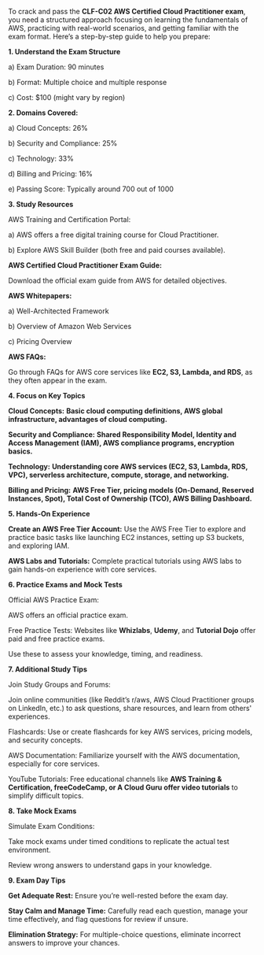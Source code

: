 To crack and pass the **CLF-C02 AWS Certified Cloud Practitioner exam**, you need a structured approach focusing on learning the fundamentals of AWS, practicing with real-world scenarios, and getting familiar with the exam format. Here’s a step-by-step guide to help you prepare:

**1. Understand the Exam Structure**


a) Exam Duration: 90 minutes


b) Format: Multiple choice and multiple response


c) Cost: $100 (might vary by region)


**2. Domains Covered:**


a) Cloud Concepts: 26%


b) Security and Compliance: 25%


c) Technology: 33%


d) Billing and Pricing: 16%


e) Passing Score: Typically around 700 out of 1000



**3. Study Resources**


AWS Training and Certification Portal:


a) AWS offers a free digital training course for Cloud Practitioner.


b) Explore AWS Skill Builder (both free and paid courses available).


**AWS Certified Cloud Practitioner Exam Guide:**


Download the official exam guide from AWS for detailed objectives.


**AWS Whitepapers:**


a) Well-Architected Framework


b) Overview of Amazon Web Services


c) Pricing Overview


**AWS FAQs:**


Go through FAQs for AWS core services like **EC2, S3, Lambda, and RDS**, as they often appear in the exam.



**4. Focus on Key Topics**


**Cloud Concepts:** **Basic cloud computing definitions, AWS global infrastructure, advantages of cloud computing.**


**Security and Compliance:** **Shared Responsibility Model, Identity and Access Management (IAM), AWS compliance programs, encryption basics.**

**Technology:** **Understanding core AWS services (EC2, S3, Lambda, RDS, VPC), serverless architecture, compute, storage, and networking.**


**Billing and Pricing:** **AWS Free Tier, pricing models (On-Demand, Reserved Instances, Spot), Total Cost of Ownership (TCO), AWS Billing Dashboard.**



**5. Hands-On Experience**


**Create an AWS Free Tier Account:** Use the AWS Free Tier to explore and practice basic tasks like launching EC2 instances, setting up S3 buckets, and exploring IAM.


**AWS Labs and Tutorials:** Complete practical tutorials using AWS labs to gain hands-on experience with core services.



**6. Practice Exams and Mock Tests**


Official AWS Practice Exam:


AWS offers an official practice exam.


Free Practice Tests: Websites like **Whizlabs**, **Udemy**, and **Tutorial Dojo** offer paid and free practice exams.


Use these to assess your knowledge, timing, and readiness.



**7. Additional Study Tips**


Join Study Groups and Forums:


Join online communities (like Reddit’s r/aws, AWS Cloud Practitioner groups on LinkedIn, etc.) to ask questions, share resources, and learn from others' experiences.


Flashcards: Use or create flashcards for key AWS services, pricing models, and security concepts.


AWS Documentation:
Familiarize yourself with the AWS documentation, especially for core services.


YouTube Tutorials:
Free educational channels like **AWS Training & Certification, freeCodeCamp, or A Cloud Guru offer video tutorials** to simplify difficult topics.



**8. Take Mock Exams**


Simulate Exam Conditions:


Take mock exams under timed conditions to replicate the actual test environment.


Review wrong answers to understand gaps in your knowledge.


**9. Exam Day Tips**


**Get Adequate Rest:** Ensure you’re well-rested before the exam day.


**Stay Calm and Manage Time:** Carefully read each question, manage your time effectively, and flag questions for review if unsure.


**Elimination Strategy:** For multiple-choice questions, eliminate incorrect answers to improve your chances.
